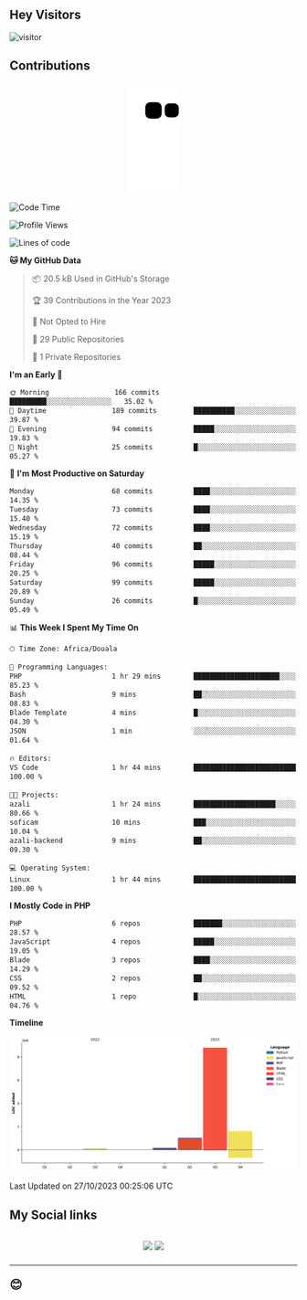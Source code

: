## Hey Visitors
![visitor](https://profile-counter.glitch.me/Fotsingboris/count.svg)

## Contributions
<p align="center">
  <img src="https://raw.githubusercontent.com/Fotsingboris/Fotsingboris/output/github-contribution-grid-snake.svg" />
</p>

<!--START_SECTION:waka-->
![Code Time](http://img.shields.io/badge/Code%20Time-695%20hrs%2022%20mins-blue)

![Profile Views](http://img.shields.io/badge/Profile%20Views-1-blue)

![Lines of code](https://img.shields.io/badge/From%20Hello%20World%20I%27ve%20Written-11.6%20million%20lines%20of%20code-blue)

**🐱 My GitHub Data** 

> 📦 20.5 kB Used in GitHub's Storage 
 > 
> 🏆 39 Contributions in the Year 2023
 > 
> 🚫 Not Opted to Hire
 > 
> 📜 29 Public Repositories 
 > 
> 🔑 1 Private Repositories 
 > 
**I'm an Early 🐤** 

```text
🌞 Morning                166 commits         █████████░░░░░░░░░░░░░░░░   35.02 % 
🌆 Daytime                189 commits         ██████████░░░░░░░░░░░░░░░   39.87 % 
🌃 Evening                94 commits          █████░░░░░░░░░░░░░░░░░░░░   19.83 % 
🌙 Night                  25 commits          █░░░░░░░░░░░░░░░░░░░░░░░░   05.27 % 
```
📅 **I'm Most Productive on Saturday** 

```text
Monday                   68 commits          ████░░░░░░░░░░░░░░░░░░░░░   14.35 % 
Tuesday                  73 commits          ████░░░░░░░░░░░░░░░░░░░░░   15.40 % 
Wednesday                72 commits          ████░░░░░░░░░░░░░░░░░░░░░   15.19 % 
Thursday                 40 commits          ██░░░░░░░░░░░░░░░░░░░░░░░   08.44 % 
Friday                   96 commits          █████░░░░░░░░░░░░░░░░░░░░   20.25 % 
Saturday                 99 commits          █████░░░░░░░░░░░░░░░░░░░░   20.89 % 
Sunday                   26 commits          █░░░░░░░░░░░░░░░░░░░░░░░░   05.49 % 
```


📊 **This Week I Spent My Time On** 

```text
🕑︎ Time Zone: Africa/Douala

💬 Programming Languages: 
PHP                      1 hr 29 mins        █████████████████████░░░░   85.23 % 
Bash                     9 mins              ██░░░░░░░░░░░░░░░░░░░░░░░   08.83 % 
Blade Template           4 mins              █░░░░░░░░░░░░░░░░░░░░░░░░   04.30 % 
JSON                     1 min               ░░░░░░░░░░░░░░░░░░░░░░░░░   01.64 % 

🔥 Editors: 
VS Code                  1 hr 44 mins        █████████████████████████   100.00 % 

🐱‍💻 Projects: 
azali                    1 hr 24 mins        ████████████████████░░░░░   80.66 % 
soficam                  10 mins             ███░░░░░░░░░░░░░░░░░░░░░░   10.04 % 
azali-backend            9 mins              ██░░░░░░░░░░░░░░░░░░░░░░░   09.30 % 

💻 Operating System: 
Linux                    1 hr 44 mins        █████████████████████████   100.00 % 
```

**I Mostly Code in PHP** 

```text
PHP                      6 repos             ███████░░░░░░░░░░░░░░░░░░   28.57 % 
JavaScript               4 repos             █████░░░░░░░░░░░░░░░░░░░░   19.05 % 
Blade                    3 repos             ████░░░░░░░░░░░░░░░░░░░░░   14.29 % 
CSS                      2 repos             ██░░░░░░░░░░░░░░░░░░░░░░░   09.52 % 
HTML                     1 repo              █░░░░░░░░░░░░░░░░░░░░░░░░   04.76 % 
```



**Timeline**

![Lines of Code chart](https://raw.githubusercontent.com/Fotsingboris/Fotsingboris/main/assets/bar_graph.png)


 Last Updated on 27/10/2023 00:25:06 UTC
<!--END_SECTION:waka-->

<h2>My Social links <h2>
<p align="center">
   <a href="https://linkedin.com/in/Fotsingboris-Mathieu"><img src="https://img.shields.io/badge/linkedin-%230077B5.svg?style=for-the-badge&logo=linkedin&logoColor=white"></a>
   <a href="https://instagram.com/Fotsingboris"><img src="https://img.shields.io/badge/instagram-%23E4405F.svg?style=for-the-badge&logo=Instagram&logoColor=white"></a>
  </p>
<hr>
😊
